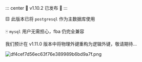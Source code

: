 ::: center
🚀 v1.10.2 已发布 🚀
:::

🟨 此版本已将 `postgresql` 作为主数据库使用

🀄 `mysql` 用户无需担心，fba 仍完全兼容

我们预计在 v1.11.0 版本中将物理外键重构为逻辑外键，敬请期待...

![df4cef7d56ec63f76e389989b6bd9a7f.png](https://i.mij.rip/2025/10/24/df4cef7d56ec63f76e389989b6bd9a7f.png)
